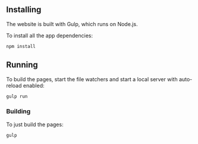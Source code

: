 ## Installing

The website is built with Gulp, which runs on Node.js.

To install all the app dependencies:

```bash
npm install
```

## Running

To build the pages, start the file watchers and start a local server with
auto-reload enabled:

```bash
gulp run
```

### Building

To just build the pages:

```bash
gulp
```
